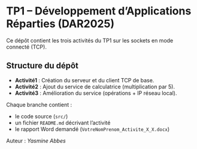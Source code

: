# TP1 – Développement d’Applications Réparties (DAR2025)

Ce dépôt contient les trois activités du TP1 sur les sockets en mode connecté (TCP).

## Structure du dépôt
- **Activité1** : Création du serveur et du client TCP de base.  
- **Activité2** : Ajout du service de calculatrice (multiplication par 5).  
- **Activité3** : Amélioration du service (opérations + IP réseau local).  

Chaque branche contient :
- le code source (`src/`)
- un fichier `README.md` décrivant l’activité
- le rapport Word demandé (`VotreNomPrenom_Activite_X_X.docx`)

Auteur : *Yasmine Abbes*

